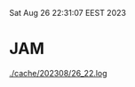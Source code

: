 Sat Aug 26 22:31:07 EEST 2023
# JAM
<a href='./cache/202308/26_22.log'>./cache/202308/26_22.log</a>
